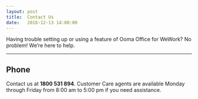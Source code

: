 ```yaml
---
layout: post
title:  Contact Us
date:   2016-12-13 14:00:00
---
```


Having trouble setting up or using a feature of Ooma Office for WeWork? No problem! We’re here to help.

* * *

## Phone

Contact us at **1800 531 894**. Customer Care agents are available Monday through Friday from 8:00 am to 5:00 pm if you need assistance.